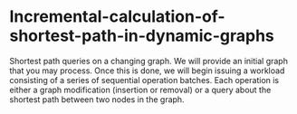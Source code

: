 # Incremental-calculation-of-shortest-path-in-dynamic-graphs
Shortest path queries on a changing graph. We will provide an initial graph that you may process. Once this is done, we will begin issuing a workload consisting of a series of sequential operation batches. Each operation is either a graph modification (insertion or removal) or a query about the shortest path between two nodes in the graph.
